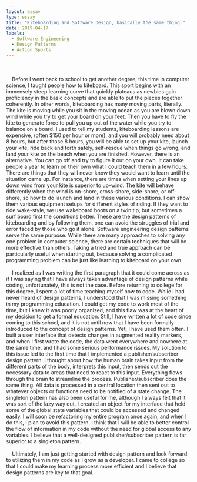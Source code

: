 ```yaml
---
layout: essay 
type: essay
title: "Kiteboarding and Software Design, basically the same thing."
date: 2019-04-17
labels:
  - Software Engineering
  - Design Patterns
  - Action Sports
---
```

<br/><br/>
&nbsp;&nbsp;&nbsp;&nbsp;Before I went back to school to get another degree, this time in computer science, I taught people how to kiteboard.  This sport begins with an immensely steep learning curve that quickly plateaus as newbies gain proficiency in the basic concepts and are able to put the pieces together coherently.  In other words, kiteboarding has many moving parts, literally.  The kite is moving while you sit in the moving ocean as you are blown down wind while you try to get your board on your feet.  Then you have to fly the kite to generate force to pull you up out of the water while you try to balance on a board.  I used to tell my students, kiteboarding lessons are expensive, (often $150 per hour or more), and you will probably need about 8 hours, but after those 8 hours, you will be able to set up your kite, launch your kite, ride back and forth safely, self-rescue when things go wrong, and land your kite on the beach when you are finished.  However, there is an alternative.  You can go off and try to figure it out on your own.  It can take people a year to learn on their own what I could teach them in a few hours.  There are things that they will never know they would want to learn until the situation came up.  For instance, there are times when setting your lines up down wind from your kite is superior to up-wind.  The kite will behave differently when the wind is on-shore, cross-shore, side-shore, or off-shore, so how to do launch and land in these various conditions.  I can show them various equipment setups for different styles of riding.  If they want to ride wake-style, we use wakeboard boots on a twin tip, but sometimes a surf board first the conditions better.  These are the design patterns of kiteboarding and by following them, one can avoid the struggles of trial and error faced by those who go it alone.  Software engineering design patterns serve the same purpose.  While there are many approaches to solving any one problem in computer science, there are certain techniques that will be more effective than others.  Taking a tried and true approach can be particularly useful when starting out, because solving a complicated programming problem can be just like learning to kiteboard on your own.  <br/><br/>
&nbsp;&nbsp;&nbsp;&nbsp;I realized as I was writing the first paragraph that it could come across as if I was saying that I have always taken advantage of design patterns while coding, unfortunately, this is not the case.  Before returning to college for this degree, I spent a lot of time teaching myself how to code.  While I had never heard of design patterns, I understood that I was missing something in my programming education.  I could get my code to work most of the time, but I knew it was poorly organized, and this flaw was at the heart of my decision to get a formal education.  Still, I have written a lot of code since coming to this school, and it is not until now that I have been formally introduced to the concept of design patterns.  Yet, I have used them often.  I built a user interface that detects changes in augmented reality markers, and when I first wrote the code, the data went everywhere and nowhere at the same time, and I had some serious performance issues.  My solution to this issue led to the first time that I implemented a publisher/subscriber design pattern.  I thought about how the human brain takes input from the different parts of the body, interprets this input, then sends out the necessary data to areas that need to react to this input.  Everything flows through the brain to streamline the process.  Publisher/subscriber does the same thing.  All data is processed in a central location then sent out to whatever objects or functions need to be notified of a state change.  The singleton pattern has also been useful for me, although I always felt that it was sort of the lazy way out.  I created an object for my interface that held some of the global state variables that could be accessed and changed easily.  I will soon be refactoring my entire program once again, and when I do this, I plan to avoid this pattern.  I think that I will be able to better control the flow of information in my code without the need for global access to any variables.  I believe that a well-designed publisher/subscriber pattern is far superior to a singleton pattern.<br/><br/>
&nbsp;&nbsp;&nbsp;&nbsp;Ultimately, I am just getting started with design pattern and look forward to utilizing them in my code as I grow as a developer.  I came to college so that I could make my learning process more efficient and I believe that design patterns are key to that goal.  <br/><br/>
